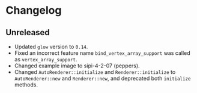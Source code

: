 # Changelog

## Unreleased

- Updated `glow` version to `0.14`.
- Fixed an incorrect feature name `bind_vertex_array_support` was called as `vertex_array_support`.
- Changed example image to sipi-4-2-07 (peppers).
- Changed `AutoRenderer::initialize` and `Renderer::initialize` to `AutoRenderer::new`
  and `Renderer::new`, and deprecated both `initialize` methods.
